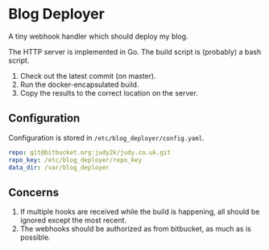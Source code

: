 # Blog Deployer

A tiny webhook handler which should deploy my blog.

The HTTP server is implemented in Go. The build script is (probably) a bash script.

1. Check out the latest commit (on master).
1. Run the docker-encapsulated build.
1. Copy the results to the correct location on the server.

## Configuration

Configuration is stored in `/etc/blog_deployer/config.yaml`.

```yaml
repo: git@bitbucket.org:judy2k/judy.co.uk.git
repo_key: /etc/blog_deployer/repo_key
data_dir: /var/blog_deployer
```

## Concerns

1. If multiple hooks are received while the build is happening, all should be ignored except the most recent.
1. The webhooks should be authorized as from bitbucket, as much as is possible.
